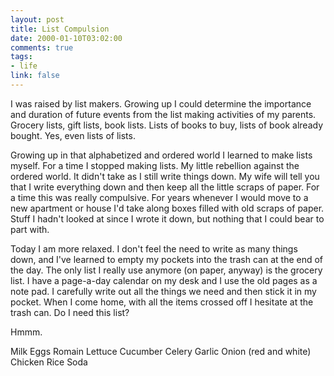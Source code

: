 ```yaml
--- 
layout: post
title: List Compulsion
date: 2000-01-10T03:02:00
comments: true
tags:
- life
link: false
---
```

I was raised by list makers. Growing up I could determine the importance and duration         of future events from the list making activities of my parents. Grocery lists, gift lists, book         lists. Lists of books to buy, lists of book already bought. Yes, even lists of lists.

Growing up in that alphabetized and ordered world I learned to make lists myself. For a time         I stopped making lists. My little rebellion against the ordered world. It didn't take as         I still write things down. My wife will tell you that I write everything down and then         keep all the little scraps of paper. For a time this was really compulsive. For years         whenever I would move to a new apartment or house I'd take along boxes filled with old         scraps of paper. Stuff I hadn't looked at since I wrote it down, but nothing that I could         bear to part with.

Today I am more relaxed. I don't feel the need to write as many things down, and I've         learned to empty my pockets into the trash can at the end of the day. The only list I         really use anymore (on paper, anyway) is the grocery list. I have a page-a-day calendar on          my desk and I use the old pages as a note pad. I carefully write out all the things we need         and then stick it in my pocket. When I come home, with all the items crossed off I hesitate         at the trash can. Do I need this list?

Hmmm.

Milk
Eggs
Romain Lettuce
Cucumber
Celery
Garlic
Onion (red and white)
Chicken
Rice
Soda
